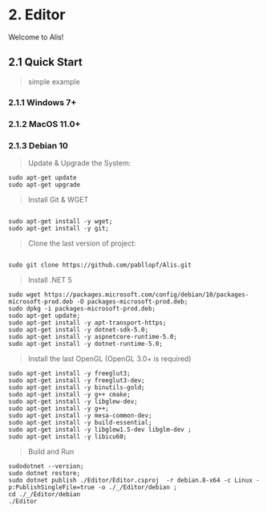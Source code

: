 # 2. Editor

Welcome to Alis!

## 2.1 Quick Start
> simple example

### 2.1.1 Windows 7+



### 2.1.2 MacOS 11.0+



### 2.1.3 Debian 10

> Update & Upgrade the System:

```
sudo apt-get update
sudo apt-get upgrade
```

> Install Git & WGET

```

sudo apt-get install -y wget;
sudo apt-get install -y git;

```


> Clone the last version of project:

```

sudo git clone https://github.com/pabllopf/Alis.git

```

> Install .NET 5

```
sudo wget https://packages.microsoft.com/config/debian/10/packages-microsoft-prod.deb -O packages-microsoft-prod.deb;
sudo dpkg -i packages-microsoft-prod.deb;
sudo apt-get update;
sudo apt-get install -y apt-transport-https;
sudo apt-get install -y dotnet-sdk-5.0;
sudo apt-get install -y aspnetcore-runtime-5.0;
sudo apt-get install -y dotnet-runtime-5.0;
```

> Install the last OpenGL (OpenGL 3.0+ is required)

```
sudo apt-get install -y freeglut3;
sudo apt-get install -y freeglut3-dev;
sudo apt-get install -y binutils-gold;
sudo apt-get install -y g++ cmake;
sudo apt-get install -y libglew-dev;
sudo apt-get install -y g++;
sudo apt-get install -y mesa-common-dev;
sudo apt-get install -y build-essential;
sudo apt-get install -y libglew1.5-dev libglm-dev ;
sudo apt-get install -y libicu60;
```


> Build and Run 

```
sudodotnet --version;
sudo dotnet restore;
sudo dotnet publish ./Editor/Editor.csproj  -r debian.8-x64 -c Linux -p:PublishSingleFile=true -o ./_/Editor/debian ;
cd ./_/Editor/debian
./Editor
```
